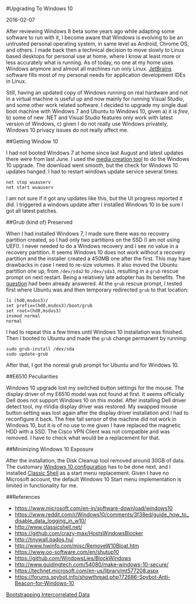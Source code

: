 #Upgrading To Windows 10

<!--- tags: linux, windows -->

2016-02-07

After reviewing Windows 8 beta some years ago while adapting some software to run with it, I become aware that Windows is evolving to be an untrusted personal operating system, in same level as Android, Chrome OS, and others. I made back then a technical decision to move slowly to Linux based desktops for personal use at home, where I know at least more or less accurately what is running. As of today, no one at my home uses Windows anymore and almost all machines run only Linux. [JetBrains](https://www.jetbrains.com/) software fills most of my personal needs for application development IDEs in Linux. 

Still, having an updated copy of Windows running on real hardware and not in a virtual machine is useful up and now mainly for running Visual Studio, and some other work related software. I decided to upgrade my single dual boot machine with Windows 7 and Ubuntu to Windows 10, given a) it is *free*, b) some of new .NET and Visual Studio features only work with latest version of Windows, c) given I do not really use Windows privately, Windows 10 privacy issues do not really affect me.

##Getting Window 10

I had not booted Windows 7 at home since last August and latest updates there were from last June. I used the [media creation tool](https://www.microsoft.com/en-in/software-download/windows10) to do the Windows 10 upgrade. The download went smooth, but the check for Windows 10 updates hanged. I had to restart windows update service several times:

```
net stop wuauserv
net start wuauserv
```

I am not sure if it got any updates like this, but the UI progress reported it did. I triggered a windows update after I installed Windows 10 to be sure I got all latest patches.

##Grub (kind of) Preserved

When I had installed Windows 7, I made sure there was no recovery partition created, so I had only two partitions on the SSD (I am not using UEFI). I  never needed to do a Windows recovery and I see no value in a recovery partition. It seems Windows 10 does not work without a recovery partition and the installer created a 450MB one after the first. This may have drawbacks in case I need to re-size volumes. It also moved the Ubuntu partition one up, from `/dev/sda2` to `/dev/sda3`, resulting in a `grub` rescue prompt on next restart. Being a relatively late adopter has its benefits. The [question](https://askubuntu.com/questions/654316/windows-10-and-ubuntu-dual-boot/654994#654994) had been already answered. At the `grub` rescue prompt, I tested first where Ubuntu was and then temporary redirected `grub` to that
location:

```
ls (hd0,msdos3)/
set prefix=(hd0,msdos3)/boot/grub
set root=(hd0,msdos3)
insmod normal
normal
```

I had to repeat this a few times until Windows 10 installation was finished. Then I booted to Ubuntu and made the `grub` change permanent by running:

```
sudo grub-install /dev/sda
sudo update-grub
```

After that, I got the normal grub prompt for Ubuntu and for Windows 10.

##E6510 Peculiarities

Windows 10 upgrade lost my switched button settings for the mouse. The display driver of my E6510 model was not found at first. It seems officially Dell does not support Windows 10 on this model. After installing Dell driver detect tool, my nVidia display driver was restored. My swapped mouse button setting was lost again after the display driver installation and I had to reconfigure it back. The free fall sensor of the machine did not work in Windows 10, but it is of no use to me given I have replaced the magnetic HDD with a SSD. The Cisco VPN Client was not compatible and was removed. I have to check what would be a replacement for that.

##Minimizing Windows 10 Exposure

After the installation, the Disk Cleanup tool removed around 30GB of data. The customary [Windows 10 configuration](
https://www.reddit.com/r/Windows10/comments/3f38ed/guide_how_to_disable_data_logging_in_w10/) has to be done next, and I installed [Classic Shell](http://www.classicshell.net/) as a start menu replacement. Given I have no Microsoft account, the default Windows 10 Start menu implementation is limited in functionality for me.

##References

* https://www.microsoft.com/en-in/software-download/windows10
* https://www.reddit.com/r/Windows10/comments/3f38ed/guide_how_to_disable_data_logging_in_w10/
* http://www.classicshell.net/
* https://github.com/crazy-max/HostsWindowsBlocker
* http://tinywall.pados.hu/
* http://www.hwinfo.com/misc/RemoveW10Bloat.htm
* https://www.oo-software.com/en/shutup10
* https://github.com/WindowsLies/BlockWindows
* http://www.guidingtech.com/54080/make-windows-10-secure/
* https://technet.microsoft.com/en-us/library/mt577208.aspx
* https://forums.spybot.info/showthread.php?72686-Spybot-Anti-Beacon-for-Windows-10

<ins class='nfooter'><a id='fnext' href='#blog/2016/2016-02-03-Bootstrapping-Intercorrelated-Data.md'>Bootstrapping Intercorrelated Data</a></ins>
